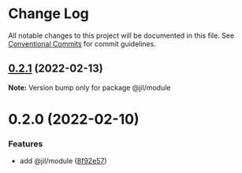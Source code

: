 # Change Log

All notable changes to this project will be documented in this file.
See [Conventional Commits](https://conventionalcommits.org) for commit guidelines.

## [0.2.1](https://github.com/jiljs/jil/compare/@jil/module@0.2.0...@jil/module@0.2.1) (2022-02-13)

**Note:** Version bump only for package @jil/module





# 0.2.0 (2022-02-10)


### Features

* add @jil/module ([8f92e57](https://github.com/jiljs/jil/commit/8f92e570368a014b24d38af262ffbaddd6824d6e))
